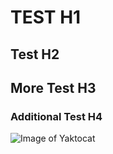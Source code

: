 # TEST H1
## Test H2
## More Test H3
### Additional Test H4

![Image of Yaktocat](https://octodex.github.com/images/yaktocat.png)
